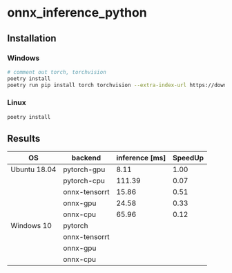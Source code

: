 # onnx_inference_python

## Installation

### Windows

```bash
# comment out torch, torchvision
poetry install
poetry run pip install torch torchvision --extra-index-url https://download.pytorch.org/whl/cu113
```

### Linux

```bash
poetry install
```

## Results

| OS           | backend       | inference [ms] | SpeedUp |
| ------------ | ------------- | -------------- | ------- |
| Ubuntu 18.04 | pytorch-gpu   | 8.11           | 1.00    |
|              | pytorch-cpu   | 111.39         | 0.07    |
|              | onnx-tensorrt | 15.86          | 0.51    |
|              | onnx-gpu      | 24.58          | 0.33    |
|              | onnx-cpu      | 65.96          | 0.12    |
| Windows 10   | pytorch       |                |         |
|              | onnx-tensorrt |                |         |
|              | onnx-gpu      |                |         |
|              | onnx-cpu      |                |         |
